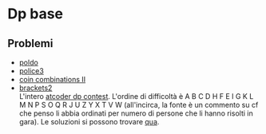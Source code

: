 # Dp base
## Problemi
- [poldo](../problemi/poldo.md)
- [police3](../problemi/police3.md)
- [coin combinations II](../problemi/coin_combinations_II.md)   
- [brackets2](https://training.olinfo.it/task/ois_brackets2)   
L'intero [atcoder dp contest](https://atcoder.jp/contests/dp). L'ordine di difficoltà è A B C D H F E I G K L M N P S O Q R J U Z Y X T V W (all'incirca, la fonte è un commento su cf che penso li abbia ordinati per numero di persone che li hanno risolti in gara). Le soluzioni si possono trovare [qua](https://nwatx.me/post/atcoderdp).